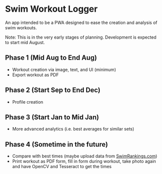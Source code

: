 # Swim Workout Logger
An app intended to be a PWA designed to ease the creation and analysis of swim workouts.

Note: This is in the very early stages of planning. Development is expected to start mid August.

## Phase 1 (Mid Aug to End Aug)
- Workout creation via image, text, and UI (minimum)
- Export workout as PDF

## Phase 2 (Start Sep to End Dec)
- Profile creation

## Phase 3 (Start Jan to Mid Jan)
- More advanced analytics (i.e. best averages for similar sets)

## Phase 4 (Sometime in the future)
- Compare with best times (maybe upload data from [SwimRankings.com](SwimRankings.com))
- Print workout as PDF form, fill in form during workout, take photo again and have OpenCV and Tesseract to get the times
